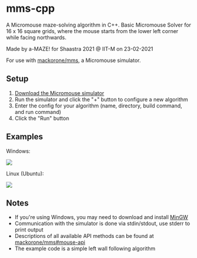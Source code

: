 # mms-cpp

A Micromouse maze-solving algorithm in C++.
Basic Micromouse Solver for 16 x 16 square grids, where the mouse starts from the
lower left corner while facing northwards.

Made by a-MAZE! for Shaastra 2021 @ IIT-M on 23-02-2021

For use with [mackorone/mms](https://github.com/mackorone/mms), a Micromouse simulator.

## Setup

1. [Download the Micromouse simulator](https://github.com/mackorone/mms#download)
2. Run the simulator and click the "+" button to configure a new algorithm
3. Enter the config for your algorithm (name, directory, build command, and run command)
4. Click the "Run" button

## Examples

Windows:

![](https://github.com/mackorone/mms-cpp/blob/master/config-windows.png)

Linux (Ubuntu):

![](https://github.com/mackorone/mms-cpp/blob/master/config-linux.png)


## Notes

- If you're using Windows, you may need to download and install [MinGW](http://mingw.org/wiki/Getting_Started)
- Communication with the simulator is done via stdin/stdout, use stderr to print output
- Descriptions of all available API methods can be found at [mackorone/mms#mouse-api](https://github.com/mackorone/mms#mouse-api)
- The example code is a simple left wall following algorithm
